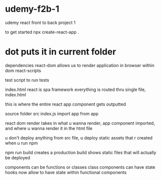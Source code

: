 # udemy-f2b-1
udemy react front to back project 1

to get started
npx create-react-app .
# dot puts it in current folder

dependencies
react-dom allows us to render application in browser within dom
react-scripts

test script to run tests

index.html
react is spa framework
everything is routed thru single file, index.html
<div id ="root"> this is where the entire react app component gets outputted

source folder src
index.js
import app from app

react dom render takes in what u wanna render, app component imported, and where u wanna render it in the html file

u don't deploy anything from src file, u deploy static assets that r created when u run npm

npm run build creates a production build
shows static files that will actually be deployed

components can be functions or classes
class components can have state
hooks now allow to have state within functional components